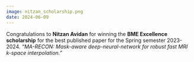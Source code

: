 ```yaml
---
image: nitzan_scholarship.png
date: 2024-06-09
---
```


Congratulations to **Nitzan Avidan** for winning the **BME Excellence scholarship** for the best published paper for the Spring semester 2023-2024. *“MA-RECON: Mask-aware deep-neural-network for robust fast MRI k-space interpolation.”*
